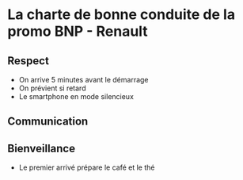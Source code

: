 # La charte de bonne conduite de la promo BNP - Renault

## Respect

- On arrive 5 minutes avant le démarrage
- On prévient si retard
- Le smartphone en mode silencieux

## Communication



## Bienveillance

- Le premier arrivé prépare le café et le thé
